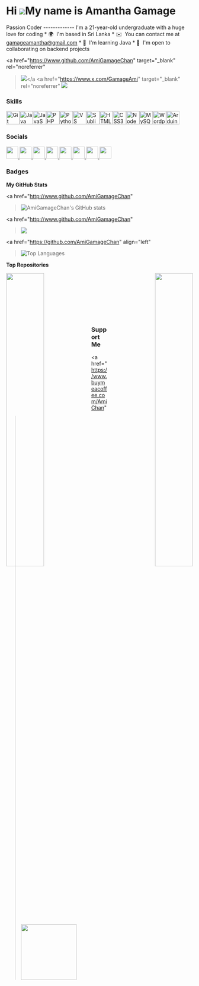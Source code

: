 Hi
![](https://user-images.githubusercontent.com/18350557/176309783-0785949b-9127-417c-8b55-ab5a4333674e.gif)My
name is Amantha Gamage
======================================================================================================================================
Passion Coder ------------- I'm a 21-year-old undergraduate with a huge love for
coding * 🌍  I'm based in Sri Lanka * ✉️  You can contact me at
[gamageamantha@gmail.com](mailto:gamageamantha@gmail.com) * 🧠  I'm learning
Java * 🤝  I'm open to collaborating on backend projects

<a href="https://www.github.com/AmiGamageChan" target="_blank" rel="noreferrer"
  ><img
    src="https://img.shields.io/github/followers/AmiGamageChan?logo=github&style=for-the-badge&color=ec4899&labelColor=1c1917" /></a
><a href="https://www.x.com/GamageAmi" target="_blank" rel="noreferrer"
  ><img
    src="https://img.shields.io/twitter/follow/GamageAmi?logo=twitter&style=for-the-badge&color=ec4899&labelColor=1c1917"
/></a>

### Skills

<p align="left">
  <a href="https://git-scm.com/" target="_blank" rel="noreferrer"
    ><img
      src="https://raw.githubusercontent.com/danielcranney/readme-generator/main/public/icons/skills/git-colored.svg"
      width="36"
      height="36"
      alt="Git" /></a
  ><a href="https://www.oracle.com/java/" target="_blank" rel="noreferrer"
    ><img
      src="https://raw.githubusercontent.com/danielcranney/readme-generator/main/public/icons/skills/java-colored.svg"
      width="36"
      height="36"
      alt="Java" /></a
  ><a
    href="https://developer.mozilla.org/en-US/docs/Web/JavaScript"
    target="_blank"
    rel="noreferrer"
    ><img
      src="https://raw.githubusercontent.com/danielcranney/readme-generator/main/public/icons/skills/javascript-colored.svg"
      width="36"
      height="36"
      alt="JavaScript" /></a
  ><a href="https://www.php.net/" target="_blank" rel="noreferrer"
    ><img
      src="https://raw.githubusercontent.com/danielcranney/readme-generator/main/public/icons/skills/php-colored.svg"
      width="36"
      height="36"
      alt="PHP" /></a
  ><a href="https://www.python.org/" target="_blank" rel="noreferrer"
    ><img
      src="https://raw.githubusercontent.com/danielcranney/readme-generator/main/public/icons/skills/python-colored.svg"
      width="36"
      height="36"
      alt="Python" /></a
  ><a href="https://code.visualstudio.com/" target="_blank" rel="noreferrer"
    ><img
      src="https://raw.githubusercontent.com/danielcranney/readme-generator/main/public/icons/skills/visualstudiocode.svg"
      width="36"
      height="36"
      alt="VS Code" /></a
  ><a href="https://www.sublimetext.com/index2" target="_blank" rel="noreferrer"
    ><img
      src="https://raw.githubusercontent.com/danielcranney/readme-generator/main/public/icons/skills/sublimetext.svg"
      width="36"
      height="36"
      alt="Sublime Text" /></a
  ><a
    href="https://developer.mozilla.org/en-US/docs/Glossary/HTML5"
    target="_blank"
    rel="noreferrer"
    ><img
      src="https://raw.githubusercontent.com/danielcranney/readme-generator/main/public/icons/skills/html5-colored.svg"
      width="36"
      height="36"
      alt="HTML5" /></a
  ><a href="https://www.w3.org/TR/CSS/#css" target="_blank" rel="noreferrer"
    ><img
      src="https://raw.githubusercontent.com/danielcranney/readme-generator/main/public/icons/skills/css3-colored.svg"
      width="36"
      height="36"
      alt="CSS3" /></a
  ><a href="https://nodejs.org/en/" target="_blank" rel="noreferrer"
    ><img
      src="https://raw.githubusercontent.com/danielcranney/readme-generator/main/public/icons/skills/nodejs-colored.svg"
      width="36"
      height="36"
      alt="NodeJS" /></a
  ><a href="https://www.mysql.com/" target="_blank" rel="noreferrer"
    ><img
      src="https://raw.githubusercontent.com/danielcranney/readme-generator/main/public/icons/skills/mysql-colored.svg"
      width="36"
      height="36"
      alt="MySQL" /></a
  ><a href="https://wordpress.com" target="_blank" rel="noreferrer"
    ><img
      src="https://raw.githubusercontent.com/danielcranney/readme-generator/main/public/icons/skills/wordpress-colored.svg"
      width="36"
      height="36"
      alt="Wordpress" /></a
  ><a
    href="https://store.arduino.cc/?gclid=Cj0KCQjw2eilBhCCARIsAG0Pf8uueBifykWcsSS4LPESeGQfxGVKJYnzV7bz471XfknQJy_1VINVWM8aAkLtEALw_wcB"
    target="_blank"
    rel="noreferrer"
    ><img
      src="https://raw.githubusercontent.com/danielcranney/readme-generator/main/public/icons/skills/arduino-colored.svg"
      width="36"
      height="36"
      alt="Arduino"
  /></a>
</p>

### Socials

<p align="left">
  <a
    href="https://discord.com/users/472797200028794912"
    target="_blank"
    rel="noreferrer"
  >
    <picture>
      <source
        media="(prefers-color-scheme: dark)"
        srcset="
          https://raw.githubusercontent.com/danielcranney/readme-generator/main/public/icons/socials/discord-dark.svg
        "
      />
      <source
        media="(prefers-color-scheme: light)"
        srcset="
          https://raw.githubusercontent.com/danielcranney/readme-generator/main/public/icons/socials/discord.svg
        "
      />
      <img
        src="https://raw.githubusercontent.com/danielcranney/readme-generator/main/public/icons/socials/discord.svg"
        width="32"
        height="32"
      />
    </picture>
  </a>
  <a
    href="https://www.facebook.com/ami.gamage.69"
    target="_blank"
    rel="noreferrer"
  >
    <picture>
      <source
        media="(prefers-color-scheme: dark)"
        srcset="
          https://raw.githubusercontent.com/danielcranney/readme-generator/main/public/icons/socials/facebook-dark.svg
        "
      />
      <source
        media="(prefers-color-scheme: light)"
        srcset="
          https://raw.githubusercontent.com/danielcranney/readme-generator/main/public/icons/socials/facebook.svg
        "
      />
      <img
        src="https://raw.githubusercontent.com/danielcranney/readme-generator/main/public/icons/socials/facebook.svg"
        width="32"
        height="32"
      />
    </picture>
  </a>
  <a
    href="https://www.github.com/AmiGamageChan"
    target="_blank"
    rel="noreferrer"
  >
    <picture>
      <source
        media="(prefers-color-scheme: dark)"
        srcset="
          https://raw.githubusercontent.com/danielcranney/readme-generator/main/public/icons/socials/github-dark.svg
        "
      />
      <source
        media="(prefers-color-scheme: light)"
        srcset="
          https://raw.githubusercontent.com/danielcranney/readme-generator/main/public/icons/socials/github.svg
        "
      />
      <img
        src="https://raw.githubusercontent.com/danielcranney/readme-generator/main/public/icons/socials/github.svg"
        width="32"
        height="32"
      />
    </picture>
  </a>
  <a
    href="http://www.instagram.com/amichan6.9"
    target="_blank"
    rel="noreferrer"
  >
    <picture>
      <source
        media="(prefers-color-scheme: dark)"
        srcset="
          https://raw.githubusercontent.com/danielcranney/readme-generator/main/public/icons/socials/instagram-dark.svg
        "
      />
      <source
        media="(prefers-color-scheme: light)"
        srcset="
          https://raw.githubusercontent.com/danielcranney/readme-generator/main/public/icons/socials/instagram.svg
        "
      />
      <img
        src="https://raw.githubusercontent.com/danielcranney/readme-generator/main/public/icons/socials/instagram.svg"
        width="32"
        height="32"
      />
    </picture>
  </a>
  <a
    href="https://www.linkedin.com/in/amantha-gamage-367955257"
    target="_blank"
    rel="noreferrer"
  >
    <picture>
      <source
        media="(prefers-color-scheme: dark)"
        srcset="
          https://raw.githubusercontent.com/danielcranney/readme-generator/main/public/icons/socials/linkedin-dark.svg
        "
      />
      <source
        media="(prefers-color-scheme: light)"
        srcset="
          https://raw.githubusercontent.com/danielcranney/readme-generator/main/public/icons/socials/linkedin.svg
        "
      />
      <img
        src="https://raw.githubusercontent.com/danielcranney/readme-generator/main/public/icons/socials/linkedin.svg"
        width="32"
        height="32"
      />
    </picture>
  </a>
  <a
    href="https://www.stackoverflow.com/users/26684164/amantha-gamage"
    target="_blank"
    rel="noreferrer"
  >
    <picture>
      <source
        media="(prefers-color-scheme: dark)"
        srcset="
          https://raw.githubusercontent.com/danielcranney/readme-generator/main/public/icons/socials/stackoverflow-dark.svg
        "
      />
      <source
        media="(prefers-color-scheme: light)"
        srcset="
          https://raw.githubusercontent.com/danielcranney/readme-generator/main/public/icons/socials/stackoverflow.svg
        "
      />
      <img
        src="https://raw.githubusercontent.com/danielcranney/readme-generator/main/public/icons/socials/stackoverflow.svg"
        width="32"
        height="32"
      />
    </picture>
  </a>
  <a href="https://www.x.com/GamageAmi" target="_blank" rel="noreferrer">
    <picture>
      <source
        media="(prefers-color-scheme: dark)"
        srcset="
          https://raw.githubusercontent.com/danielcranney/readme-generator/main/public/icons/socials/twitter-dark.svg
        "
      />
      <source
        media="(prefers-color-scheme: light)"
        srcset="
          https://raw.githubusercontent.com/danielcranney/readme-generator/main/public/icons/socials/twitter.svg
        "
      />
      <img
        src="https://raw.githubusercontent.com/danielcranney/readme-generator/main/public/icons/socials/twitter.svg"
        width="32"
        height="32"
      />
    </picture>
  </a>
  <a href="https://www.youtube.com/@AmiG" target="_blank" rel="noreferrer">
    <picture>
      <source
        media="(prefers-color-scheme: dark)"
        srcset="
          https://raw.githubusercontent.com/danielcranney/readme-generator/main/public/icons/socials/youtube-dark.svg
        "
      />
      <source
        media="(prefers-color-scheme: light)"
        srcset="
          https://raw.githubusercontent.com/danielcranney/readme-generator/main/public/icons/socials/youtube.svg
        "
      />
      <img
        src="https://raw.githubusercontent.com/danielcranney/readme-generator/main/public/icons/socials/youtube.svg"
        width="32"
        height="32"
      />
    </picture>
  </a>
</p>

### Badges

<b>My GitHub Stats</b>

<a href="http://www.github.com/AmiGamageChan"
  ><img
    src="https://github-readme-stats.vercel.app/api?username=AmiGamageChan&show_icons=true&hide=&count_private=true&title_color=10b981&text_color=ffffff&icon_color=ec4899&bg_color=1c1917&hide_border=true&show_icons=true"
    alt="AmiGamageChan's GitHub stats"
/></a>

<a href="http://www.github.com/AmiGamageChan"
  ><img
    src="https://github-readme-streak-stats.herokuapp.com/?user=AmiGamageChan&stroke=ffffff&background=1c1917&ring=10b981&fire=10b981&currStreakNum=ffffff&currStreakLabel=10b981&sideNums=ffffff&sideLabels=ffffff&dates=ffffff&hide_border=true"
/></a>

<a href="https://github.com/AmiGamageChan" align="left"
  ><img
    src="https://github-readme-stats.vercel.app/api/top-langs/?username=AmiGamageChan&langs_count=10&title_color=10b981&text_color=ffffff&icon_color=ec4899&bg_color=1c1917&hide_border=true&locale=en&custom_title=Top%20%Languages"
    alt="Top Languages"
/></a>

<b>Top Repositories</b>

<div width="100%" align="center">
  <a href="https://github.com/AmiGamageChan/pythonBank-With-GUI" align="left"
    ><img
      align="left"
      width="45%"
      src="https://github-readme-stats.vercel.app/api/pin/?username=AmiGamageChan&repo=pythonBank-With-GUI&title_color=10b981&text_color=ffffff&icon_color=ec4899&bg_color=1c1917&hide_border=true&locale=en" /></a
  ><a href="https://github.com/AmiGamageChan/eshop_project" align="right"
    ><img
      align="right"
      width="45%"
      src="https://github-readme-stats.vercel.app/api/pin/?username=AmiGamageChan&repo=eshop_project&title_color=10b981&text_color=ffffff&icon_color=ec4899&bg_color=1c1917&hide_border=true&locale=en"
  /></a>
</div>
<br /><br /><br /><br /><br /><br /><br />

### Support Me

<a href="https://www.buymeacoffee.com/AmiChan"
  ><img
    src="https://cdn.buymeacoffee.com/buttons/v2/default-yellow.png"
    width="150"
/></a>
